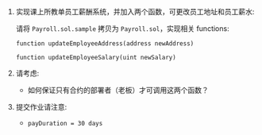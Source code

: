 1. 实现课上所教单员工薪酬系统，并加入两个函数，可更改员工地址和员工薪水:

    请将 `Payroll.sol.sample` 拷贝为 `Payroll.sol`，实现相关 functions:

    `function updateEmployeeAddress(address newAddress)`

    `function updateEmployeeSalary(uint newSalary)`

2. 请考虑:

    * 如何保证只有合约的部署者（老板）才可调用这两个函数？

3. 提交作业请注意:

    * `payDuration = 30 days`

